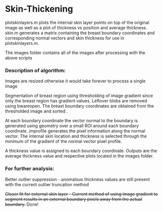 # Skin-Thickening

plotskinlayers.m plots the internal skin layer points on top of the original image as well as a plot of thickness vs position and average thickness.
skin.m generates a matrix containing the breast boundary coordinates and corresponding normal vectors and skin thickness for use in plotskinlayers.m.

The images folder contains all of the images after processing with the above scripts

### Description of algorithm:
Images are resized otherwise it would take forever to process a single image

Segmentation of breast region using thresholding of image gradient since only the breast region has gradient values.
Leftover blobs are removed using bwareopen.
The breast boundary coordinates are obtained from the thresholded image and sorted .

At each boundary coordinate the vector normal to the boundary is generated using geometry over a small ROI around each boundary coordinate.
improfile generates the pixel information along the normal vector.  The internal skin location and thickness is selected through the minimum of the gradient of the normal vector pixel profile.  

A thickness value is assigned to each boundary coordinate.  Outputs are the average thickness value and respective plots located in the images folder.

### For further analysis: 
Better outlier suppression - anomalous thickness values are still present with the current outlier truncation method 

~~Closer fit for external skin layer - Current method of using image gradient to segment results in an external boundary pixels away from the actual boundary.~~ Done!
